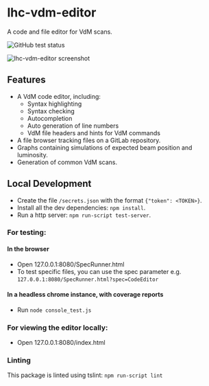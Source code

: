 # lhc-vdm-editor

A code and file editor for VdM scans.

![GitHub test status](https://github.com/CERN/lhc-vdm-editor/workflows/Tests/badge.svg)

![lhc-vdm-editor screenshot](https://user-images.githubusercontent.com/6304200/63919839-d1049680-ca3f-11e9-862a-dac7d8d756c7.png)



## Features

* A VdM code editor, including: 
  - Syntax highlighting
  - Syntax checking
  - Autocompletion
  - Auto generation of line numbers
  - VdM file headers and hints for VdM commands
* A file browser tracking files on a GitLab repository.
* Graphs containing simulations of expected beam position and luminosity.
* Generation of common VdM scans.

## Local Development

* Create the file `/secrets.json` with the format `{"token": <TOKEN>}`.
* Install all the dev dependencies: `npm install`.
* Run a http server: `npm run-script test-server`.

### For testing:
#### In the browser
* Open 127.0.0.1:8080/SpecRunner.html
* To test specific files, you can use the spec parameter e.g. `127.0.0.1:8080/SpecRunner.html?spec=CodeEditor`
#### In a headless chrome instance, with coverage reports
* Run `node console_test.js`

### For viewing the editor locally:
* Open 127.0.0.1:8080/index.html

### Linting
This package is linted using tslint: `npm run-script lint`
